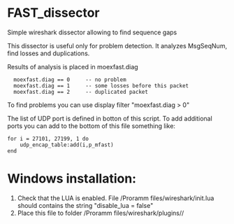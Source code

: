 # FAST_dissector
Simple wireshark dissector allowing to find sequence gaps
 
 This dissector is useful only for problem detection. It analyzes MsgSeqNum, 
 find losses and duplications.

 Results of analysis is placed in moexfast.diag

      moexfast.diag == 0     -- no problem
      moexfast.diag == 1     -- some losses before this packet
      moexfast.diag == 2     -- duplicated packet

 To find problems you can use display filter "moexfast.diag > 0"

 The list of UDP port is defined in botton of this script. To add additional ports you 
 can add to the bottom of this file something like:

```
for i = 27101, 27199, 1 do
	udp_encap_table:add(i,p_mfast)
end
```

# Windows installation:
  1. Check that the LUA is enabled. File /Proramm files/wireshark/init.lua should 
     contains the string "disable_lua = false"
  2. Place this file to folder /Proramm files/wireshark/plugins/<version number>/

